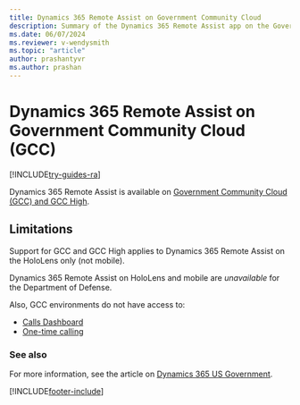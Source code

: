 ```yaml
---
title: Dynamics 365 Remote Assist on Government Community Cloud
description: Summary of the Dynamics 365 Remote Assist app on the Government Community Cloud.
ms.date: 06/07/2024
ms.reviewer: v-wendysmith
ms.topic: "article"
author: prashantyvr
ms.author: prashan
---
```


# Dynamics 365 Remote Assist on Government Community Cloud (GCC)

[!INCLUDE[try-guides-ra](../includes/try-guides-ra.md)]

Dynamics 365 Remote Assist is available on [Government Community Cloud (GCC) and GCC High](/power-platform/admin/microsoft-dynamics-365-government). 

## Limitations

Support for GCC and GCC High applies to Dynamics 365 Remote Assist on the HoloLens only (not mobile).

Dynamics 365 Remote Assist on HoloLens and mobile are *unavailable* for the Department of Defense.

Also, GCC environments do not have access to:

- [Calls Dashboard](calls-dashboard.md)
- [One-time calling](one-time-call.md)


### See also

For more information, see the article on [Dynamics 365 US Government](/power-platform/admin/microsoft-dynamics-365-government).



[!INCLUDE[footer-include](../includes/footer-banner.md)]
